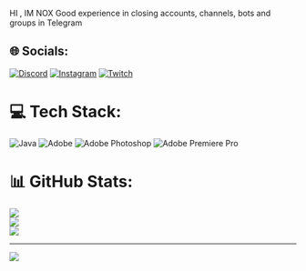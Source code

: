 HI , IM NOX
Good experience in closing accounts, channels, bots and groups in Telegram

## 🌐 Socials:
[![Discord](https://img.shields.io/badge/Discord-%237289DA.svg?logo=discord&logoColor=white)](https://discord.gg/https://discord.gg/JQ9aXaYbe8) [![Instagram](https://img.shields.io/badge/Instagram-%23E4405F.svg?logo=Instagram&logoColor=white)](https://instagram.com/@VVC3VV) [![Twitch](https://img.shields.io/badge/Twitch-%239146FF.svg?logo=Twitch&logoColor=white)](https://twitch.tv/https://www.twitch.tv/noxalmost) 

# 💻 Tech Stack:
![Java](https://img.shields.io/badge/java-%23ED8B00.svg?style=flat&logo=openjdk&logoColor=white) ![Adobe](https://img.shields.io/badge/adobe-%23FF0000.svg?style=flat&logo=adobe&logoColor=white) ![Adobe Photoshop](https://img.shields.io/badge/adobe%20photoshop-%2331A8FF.svg?style=flat&logo=adobe%20photoshop&logoColor=white) ![Adobe Premiere Pro](https://img.shields.io/badge/Adobe%20Premiere%20Pro-9999FF.svg?style=flat&logo=Adobe%20Premiere%20Pro&logoColor=white)
# 📊 GitHub Stats:
![](https://github-readme-stats.vercel.app/api?username=NOXALMOST&theme=shadow_red&hide_border=false&include_all_commits=false&count_private=false)<br/>
![](https://nirzak-streak-stats.vercel.app/?user=NOXALMOST&theme=shadow_red&hide_border=false)<br/>
![](https://github-readme-stats.vercel.app/api/top-langs/?username=NOXALMOST&theme=shadow_red&hide_border=false&include_all_commits=false&count_private=false&layout=compact)

---
[![](https://visitcount.itsvg.in/api?id=NOXALMOST&icon=0&color=0)](https://visitcount.itsvg.in)

<!-- Proudly created with GPRM ( https://gprm.itsvg.in ) -->
